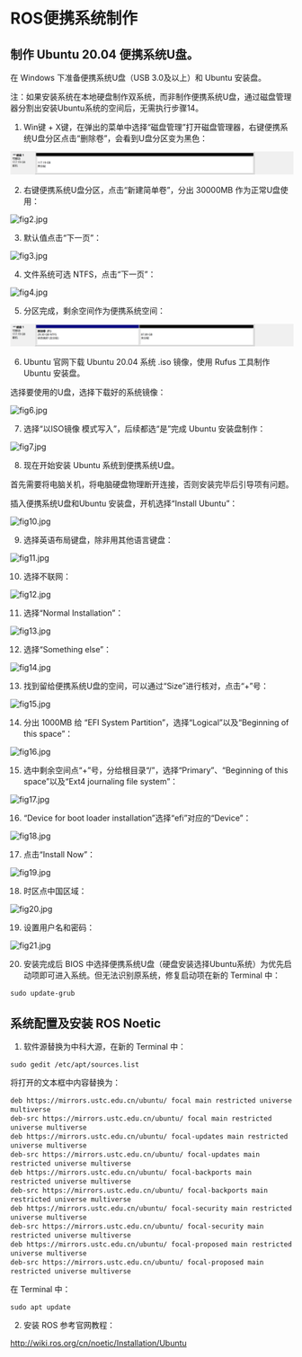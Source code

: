 # ROS便携系统制作

## 制作 Ubuntu 20.04 便携系统U盘。

在 Windows 下准备便携系统U盘（USB 3.0及以上）和 Ubuntu 安装盘。

注：如果安装系统在本地硬盘制作双系统，而非制作便携系统U盘，通过磁盘管理器分割出安装Ubuntu系统的空间后，无需执行步骤14。

1. Win键 + X键，在弹出的菜单中选择“磁盘管理”打开磁盘管理器，右键便携系统U盘分区点击“删除卷”，会看到U盘分区变为黑色：

![fig1.png](fig/fig1.png)

2. 右键便携系统U盘分区，点击“新建简单卷”，分出 30000MB 作为正常U盘使用：

![fig2.jpg](fig/fig2.png)

3. 默认值点击“下一页”：

![fig3.jpg](fig/fig3.png)

4. 文件系统可选 NTFS，点击“下一页”：

![fig4.jpg](fig/fig4.png)

5. 分区完成，剩余空间作为便携系统空间：

![fig5.png](fig/fig5.png)

6. Ubuntu 官网下载 Ubuntu 20.04 系统 .iso 镜像，使用 Rufus 工具制作 Ubuntu 安装盘。

选择要使用的U盘，选择下载好的系统镜像：

![fig6.jpg](fig/fig6.png)

7. 选择“以ISO镜像 模式写入”，后续都选“是”完成 Ubuntu 安装盘制作：

![fig7.jpg](fig/fig7.png)

8. 现在开始安装 Ubuntu 系统到便携系统U盘。

首先需要将电脑关机，将电脑硬盘物理断开连接，否则安装完毕后引导项有问题。

插入便携系统U盘和Ubuntu 安装盘，开机选择“Install Ubuntu”：

![fig10.jpg](fig/fig10.png)

9. 选择英语布局键盘，除非用其他语言键盘：

![fig11.jpg](fig/fig11.png)

10. 选择不联网：

![fig12.jpg](fig/fig12.png)

11. 选择“Normal Installation”：

![fig13.jpg](fig/fig13.png)

12. 选择“Something else”：

![fig14.jpg](fig/fig14.png)

13. 找到留给便携系统U盘的空间，可以通过“Size”进行核对，点击“+”号：

![fig15.jpg](fig/fig15.png)

14. 分出 1000MB 给 “EFI System Partition”，选择“Logical”以及“Beginning of this space”：

![fig16.jpg](fig/fig16.png)

15. 选中剩余空间点“+”号，分给根目录“/”，选择“Primary”、“Beginning of this space”以及“Ext4 journaling file system”：

![fig17.jpg](fig/fig17.png)

16. “Device for boot loader installation”选择“efi”对应的“Device”：

![fig18.jpg](fig/fig18.png)

17. 点击“Install Now”：

![fig19.jpg](fig/fig19.png)

18. 时区点中国区域：

![fig20.jpg](fig/fig20.png)

19. 设置用户名和密码：

![fig21.jpg](fig/fig21.png)

20. 安装完成后 BIOS 中选择便携系统U盘（硬盘安装选择Ubuntu系统）为优先启动项即可进入系统。但无法识别原系统，修复启动项在新的 Terminal 中：

```
sudo update-grub
```
 
## 系统配置及安装 ROS Noetic

1. 软件源替换为中科大源，在新的 Terminal 中：

```
sudo gedit /etc/apt/sources.list
```

将打开的文本框中内容替换为：

```
deb https://mirrors.ustc.edu.cn/ubuntu/ focal main restricted universe multiverse
deb-src https://mirrors.ustc.edu.cn/ubuntu/ focal main restricted universe multiverse
deb https://mirrors.ustc.edu.cn/ubuntu/ focal-updates main restricted universe multiverse
deb-src https://mirrors.ustc.edu.cn/ubuntu/ focal-updates main restricted universe multiverse
deb https://mirrors.ustc.edu.cn/ubuntu/ focal-backports main restricted universe multiverse
deb-src https://mirrors.ustc.edu.cn/ubuntu/ focal-backports main restricted universe multiverse
deb https://mirrors.ustc.edu.cn/ubuntu/ focal-security main restricted universe multiverse
deb-src https://mirrors.ustc.edu.cn/ubuntu/ focal-security main restricted universe multiverse
deb https://mirrors.ustc.edu.cn/ubuntu/ focal-proposed main restricted universe multiverse
deb-src https://mirrors.ustc.edu.cn/ubuntu/ focal-proposed main restricted universe multiverse
```

在 Terminal 中：

```
sudo apt update
```

2. 安装 ROS 参考官网教程：

http://wiki.ros.org/cn/noetic/Installation/Ubuntu